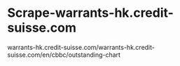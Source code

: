 # Scrape-warrants-hk.credit-suisse.com
warrants-hk.credit-suisse.com/warrants-hk.credit-suisse.com/en/cbbc/outstanding-chart

